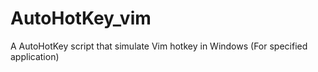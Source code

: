 # AutoHotKey_vim
A AutoHotKey script that simulate Vim hotkey in Windows (For specified application)
